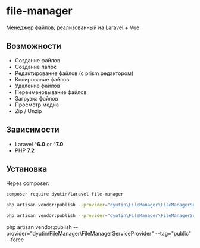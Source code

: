 # file-manager
 Менеджер файлов, реализованный на Laravel + Vue

## Возможности
- Создание файлов
- Создание папок
- Редактирование файлов (с prism редактором)
- Копирование файлов
- Удаление файлов
- Переименовывание файлов
- Загрузка файлов
- Просмотр медиа
- Zip / Unzip

## Зависимости

- Laravel **^6.0** or **^7.0**
- PHP **7.2**

## Установка

Через composer:

```bash
composer require dyutin/laravel-file-manager
```

```bash
php artisan vendor:publish --provider="dyutin\FileManager\FileManagerServiceProvider" --tag="config"
```
```bash
php artisan vendor:publish --provider="dyutin\FileManager\FileManagerServiceProvider" --tag="public" --force
```
php artisan vendor:publish --provider="dyutin\FileManager\FileManagerServiceProvider" --tag="public" --force
```
